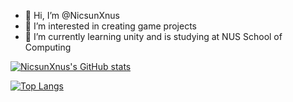 - 👋 Hi, I’m @NicsunXnus
- 👀 I’m interested in creating game projects
- 🌱 I’m currently learning unity and is studying at NUS School of Computing

[![NicsunXnus's GitHub stats](https://github-readme-stats.vercel.app/api?username=nicsunxnus)](https://github.com/nicsunxnus/github-readme-stats)

[![Top Langs](https://github-readme-stats.vercel.app/api/top-langs/?username=nicsunxnus)](https://github.com/nicsunxnus/github-readme-stats)
